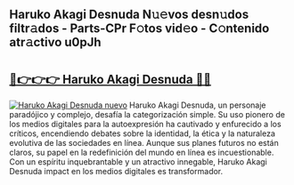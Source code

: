 ## Haruko Akagi Desnuda N𝚞𝚎vos desn𝚞dos filtr𝚊dos - Parts-CPr F𝚘tos vid𝚎o - C𝚘ntenido atr𝚊ctivo u0pJh

# <h2><a href="http://mbbnc0c.tromn.icu/?c=Haruko+Akagi+Desnuda">🔗👉👉👉 Haruko Akagi Desnuda 🔗🔗</a></h2>

[![Haruko Akagi Desnuda nuevo](https://i.imgur.com/pEAQMta.gif)](http://mbbnc0c.tromn.icu/?c=Haruko+Akagi+Desnuda)
Haruko Akagi Desnuda, un personaje paradójico y complejo, desafía la categorización simple. Su uso pionero de los medios digitales para la autoexpresión ha cautivado y enfurecido a los críticos, encendiendo debates sobre la identidad, la ética y la naturaleza evolutiva de las sociedades en línea. Aunque sus planes futuros no están claros, su papel en la redefinición del mundo en línea es incuestionable. Con un espíritu inquebrantable y un atractivo innegable, Haruko Akagi Desnuda impact en los medios digitales es transformador.
